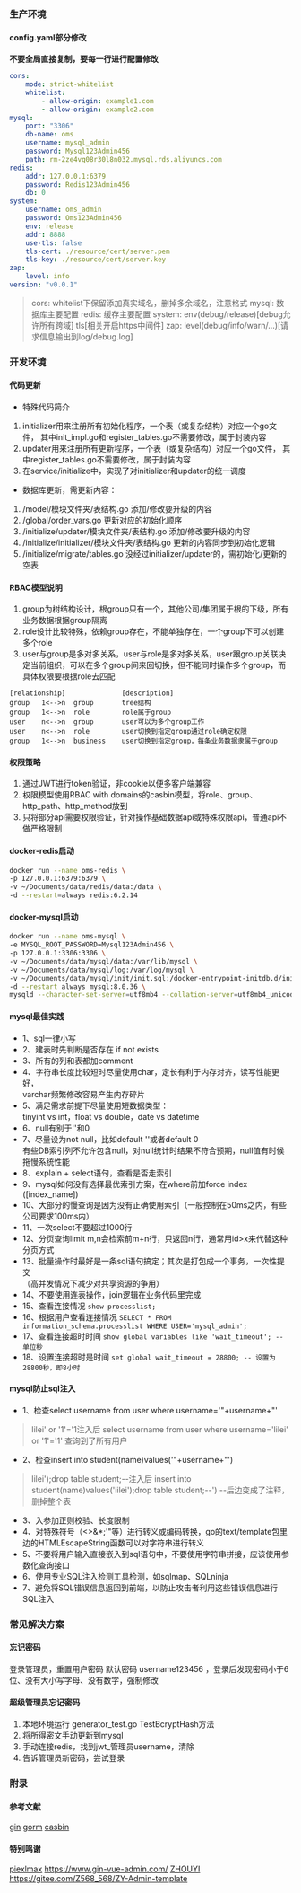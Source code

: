 
### 生产环境

#### config.yaml部分修改
**不要全局直接复制，要每一行进行配置修改**
```yaml
cors:
    mode: strict-whitelist
    whitelist:
        - allow-origin: example1.com
        - allow-origin: example2.com
mysql:
    port: "3306"
    db-name: oms
    username: mysql_admin
    password: Mysql123Admin456
    path: rm-2ze4vq08r30l8n032.mysql.rds.aliyuncs.com
redis:
    addr: 127.0.0.1:6379
    password: Redis123Admin456
    db: 0
system:
    username: oms_admin
    password: Oms123Admin456
    env: release
    addr: 8888
    use-tls: false
    tls-cert: ./resource/cert/server.pem
    tls-key: ./resource/cert/server.key
zap:
    level: info
version: "v0.0.1"
```
>cors: whitelist下保留添加真实域名，删掉多余域名，注意格式
>mysql: 数据库主要配置
>redis: 缓存主要配置
>system: env(debug/release)[debug允许所有跨域] tls[相关开启https中间件]
>zap: level(debug/info/warn/...)[请求信息输出到log/debug.log]


### 开发环境

#### 代码更新
* 特殊代码简介
1. initializer用来注册所有初始化程序，一个表（或复杂结构）对应一个go文件，
其中init_impl.go和register_tables.go不需要修改，属于封装内容
2. updater用来注册所有更新程序，一个表（或复杂结构）对应一个go文件，
其中register_tables.go不需要修改，属于封装内容
3. 在service/initialize中，实现了对initializer和updater的统一调度

* 数据库更新，需更新内容：
1. /model/模块文件夹/表结构.go 添加/修改要升级的内容
1. /global/order_vars.go 更新对应的初始化顺序
2. /initialize/updater/模块文件夹/表结构.go 添加/修改要升级的内容
3. /initialize/initializer/模块文件夹/表结构.go 更新的内容同步到初始化逻辑
4. /initialize/migrate/tables.go 没经过initializer/updater的，需初始化/更新的空表

#### RBAC模型说明
1. group为树结构设计，根group只有一个，其他公司/集团属于根的下级，所有业务数据根据group隔离
2. role设计比较特殊，依赖group存在，不能单独存在，一个group下可以创建多个role
3. user与group是多对多关系，user与role是多对多关系，user跟group关联决定当前组织，可以在多个group间来回切换，但不能同时操作多个group，而具体权限要根据role去匹配
```golang
[relationship]              [description]
group   1<-->n  group       tree结构
group   1<-->n  role        role属于group
user    n<-->n  group       user可以为多个group工作
user    n<-->n  role        user切换到指定group通过role确定权限
group   1<-->n  business    user切换到指定group，每条业务数据隶属于group
```

#### 权限策略
1. 通过JWT进行token验证，非cookie以便多客户端兼容
2. 权限模型使用RBAC with domains的casbin模型，将role、group、http_path、http_method放到
3. 只将部分api需要权限验证，针对操作基础数据api或特殊权限api，普通api不做严格限制

#### docker-redis启动
```sh
docker run --name oms-redis \
-p 127.0.0.1:6379:6379 \
-v ~/Documents/data/redis/data:/data \
-d --restart=always redis:6.2.14
```

#### docker-mysql启动
```sh
docker run --name oms-mysql \
-e MYSQL_ROOT_PASSWORD=Mysql123Admin456 \
-p 127.0.0.1:3306:3306 \
-v ~/Documents/data/mysql/data:/var/lib/mysql \
-v ~/Documents/data/mysql/log:/var/log/mysql \
-v ~/Documents/data/mysql/init/init.sql:/docker-entrypoint-initdb.d/init.sql \
-d --restart always mysql:8.0.36 \
mysqld --character-set-server=utf8mb4 --collation-server=utf8mb4_unicode_ci
```

#### mysql最佳实践
* 1、sql一律小写
* 2、建表时先判断是否存在 if not exists
* 3、所有的列和表都加comment
* 4、字符串长度比较短时尽量使用char，定长有利于内存对齐，读写性能更好，<br>
varchar频繁修改容易产生内存碎片
* 5、满足需求前提下尽量使用短数据类型：<br>
tinyint vs int，float vs double，date vs datetime
* 6、null有别于''和0
* 7、尽量设为not null，比如default ''或者default 0<br>
有些DB索引列不允许包含null，对null统计时结果不符合预期，null值有时候拖慢系统性能
* 8、explain + select语句，查看是否走索引
* 9、mysql如何没有选择最优索引方案，在where前加force index ([index_name])
* 10、大部分的慢查询是因为没有正确使用索引（一般控制在50ms之内，有些公司要求100ms内）
* 11、一次select不要超过1000行
* 12、分页查询limit m,n会检索前m+n行，只返回n行，通常用id>x来代替这种分页方式
* 13、批量操作时最好是一条sql语句搞定；其次是打包成一个事务，一次性提交<br>
（高并发情况下减少对共享资源的争用）
* 14、不要使用连表操作，join逻辑在业务代码里完成
* 15、查看连接情况 ```show processlist;```
* 16、根据用户查看连接情况 ```SELECT * FROM information_schema.processlist WHERE USER='mysql_admin';```
* 17、查看连接超时时间 ```show global variables like 'wait_timeout'; -- 单位秒```
* 18、设置连接超时是时间 ```set global wait_timeout = 28800; -- 设置为28800秒，即8小时```

#### mysql防止sql注入
* 1、检查select username from user where username='"+username+"'
>lilei' or '1'='1注入后 select username from user where username='lilei' or '1'='1'
>查询到了所有用户
* 2、检查insert into student(name)values('"+username+"')
>lilei');drop table student;--注入后 insert into student(name)values('lilei');drop table student;--')
>--后边变成了注释，删掉整个表
* 3、入参加正则校验、长度限制
* 4、对特殊符号（<>&*;'"等）进行转义或编码转换，go的text/template包里边的HTMLEscapeString函数可以对字符串进行转义
* 5、不要将用户输入直接嵌入到sql语句中，不要使用字符串拼接，应该使用参数化查询接口
* 6、使用专业SQL注入检测工具检测，如sqlmap、SQLninja
* 7、避免将SQL错误信息返回到前端，以防止攻击者利用这些错误信息进行SQL注入


### 常见解决方案

#### 忘记密码
登录管理员，重置用户密码
默认密码 username123456 ，登录后发现密码小于6位、没有大小写字母、没有数字，强制修改

#### 超级管理员忘记密码
1. 本地环境运行 generator_test.go TestBcryptHash方法
2. 将所得密文手动更新到mysql
3. 手动连接redis，找到jwt_管理员username，清除
4. 告诉管理员新密码，尝试登录


### 附录

#### 参考文献
[gin](https://learnku.com/docs/gin-gonic/1.7)
[gorm](https://learnku.com/docs/gorm/v2)
[casbin](https://casbin.org/zh/)

#### 特别鸣谢
[piexlmax](https://github.com/piexlmax)  https://www.gin-vue-admin.com/
[ZHOUYI](https://gitee.com/Z568_568)  https://gitee.com/Z568_568/ZY-Admin-template
